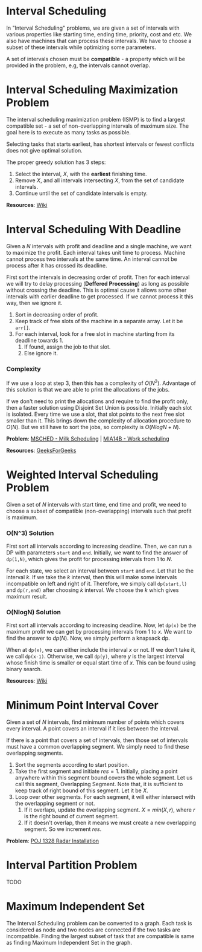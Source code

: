 # Interval Scheduling

In "Interval Scheduling" problems, we are given a set of intervals with various properties like starting time, ending time, priority, cost and etc. We also have machines that can process these intervals. We have to choose a subset of these intervals while optimizing some parameters.

 A set of intervals chosen must be **compatible** - a property which will be provided in the problem, e.g, the intervals cannot overlap.

# Interval Scheduling Maximization Problem

The interval scheduling maximization problem (ISMP) is to find a largest compatible set - a set of non-overlapping intervals of maximum size. The goal here is to execute as many tasks as possible.

Selecting tasks that starts earliest, has shortest intervals or fewest conflicts does not give optimal solution.

The proper greedy solution has $3$ steps:
1. Select the interval, $X$, with the **earliest** finishing time.
1. Remove $X$, and all intervals intersecting $X$, from the set of candidate intervals.
1. Continue until the set of candidate intervals is empty.

**Resources**: [Wiki](https://en.wikipedia.org/wiki/Interval_scheduling#Interval_Scheduling_Maximization)

# Interval Scheduling With Deadline
Given a $N$ intervals with profit and deadline and a single machine, we want to maximize the profit. Each interval takes unit time to process. Machine cannot process two intervals at the same time. An interval cannot be process after it has crossed its deadline.

First sort the intervals in decreasing order of profit. Then for each interval we will try to delay processing (**Deffered Processing**) as long as possible without crossing the deadline. This is optimal cause it allows some other intervals with earlier deadline to get processed. If we cannot process it this way, then we ignore it.

1. Sort in decreasing order of profit.
1. Keep track of free slots of the machine in a separate array. Let it be `arr[]`.
1. For each interval, look for a free slot in machine starting from its deadline towards $1$.
    1. If found, assign the job to that slot.
    1. Else ignore it.

### Complexity
If we use a loop at step $3$, then this has a complexity of $O(N^2)$. Advantage of this solution is that we are able to print the allocations of the jobs.

If we don't need to print the allocations and require to find the profit only, then a faster solution using Disjoint Set Union is possible. Initially each slot is isolated. Every time we use a slot, that slot points to the next free slot smaller than it. This brings down the complexity of allocation procedure to $O(N)$. But we still have to sort the jobs, so complexity is $O(NlogN+N)$.

**Problem**: [MSCHED - Milk Scheduling](http://www.spoj.com/problems/MSCHED/) | [MIA14B - Work scheduling](http://www.spoj.com/MIA14/problems/MIA14B/)

**Resources**: [GeeksForGeeks](http://www.geeksforgeeks.org/job-sequencing-problem-set-1-greedy-algorithm/)

# Weighted Interval Scheduling Problem
Given a set of $N$ intervals with start time, end time and profit, we need to choose a subset of compatible (non-overlapping) intervals such that profit is maximum.

### O(N^3) Solution
First sort all intervals according to increasing deadline. Then, we can run a DP with parameters `start` and `end`. Initially, we want to find the answer of `dp(1,N)`, which gives the profit for processing intervals from $1$ to $N$.

For each state, we select an interval between `start` and `end`. Let that be the interval $k$. If we take the $k$ interval, then this will make some intervals incompatible on left and right of it. Therefore, we simply call `dp(start,l)` and `dp(r,end)` after choosing $k$ interval. We choose the $k$ which gives maximum result.

### O(NlogN) Solution
First sort all intervals according to increasing deadline. Now, let `dp(x)` be the maximum profit we can get by processing intervals from $1$ to $x$. We want to find the answer to $dp(N)$. Now, we simply perform a knapsack dp.

When at `dp(x)`, we can either include the interval $x$ or not. If we don't take it, we call `dp(x-1)`. Otherwise, we call `dp(y)`, where $y$ is the largest interval whose finish time is smaller or equal start time of $x$. This can be found using binary search.

**Resources**: [Wiki](https://en.wikipedia.org/wiki/Activity_selection_problem#Weighted_Activity_Selection_Problem)

# Minimum Point Interval Cover

Given a set of $N$ intervals, find minimum number of points which covers every interval. A point covers an interval if it lies between the interval.

If there is a point that covers a set of intervals, then those set of intervals must have a common overlapping segment. We simply need to find these overlapping segments.

1. Sort the segments according to start position.
2. Take the first segment and initiate $res=1$. Initially, placing a point anywhere within this segment bound covers the whole segment. Let us call this segment, Overlapping Segment. Note that, it is sufficient to keep track of right bound of this segment. Let it be $X$.
3. Loop over other segments. For each segment, it will either intersect with the overlapping segment or not.
    1. If it overlaps, update the overlapping segment. $X = min ( X, r )$, where $r$ is the right bound of current segment.
    2. If it doesn't overlap, then it means we must create a new overlapping segment. So we increment $res$.

**Problem**: [POJ 1328 Radar Installation](http://poj.org/problem?id=1328)

# Interval Partition Problem
TODO

# Maximum Independent Set

The Interval Scheduling problem can be converted to a graph. Each task is considered as node and two nodes are connected if the two tasks are incompatible. Finding the largest subset of task that are compatible is same as finding Maximum Independent Set in the graph.
